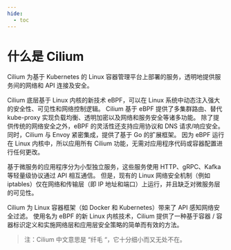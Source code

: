 ```yaml
---
hide:
  - toc
---
```


# 什么是 Cilium

Cilium 为基于 Kubernetes 的 Linux 容器管理平台上部署的服务，透明地提供服务间的网络和 API 连接及安全。

Cilium 底层基于 Linux 内核的新技术 eBPF，可以在 Linux 系统中动态注入强大的安全性、可见性和网络控制逻辑。
Cilium 基于 eBPF 提供了多集群路由、替代 kube-proxy 实现负载均衡、透明加密以及网络和服务安全等诸多功能。
除了提供传统的网络安全之外，eBPF 的灵活性还支持应用协议和 DNS 请求/响应安全。
同时，Cilium 与 Envoy 紧密集成，提供了基于 Go 的扩展框架。
因为 eBPF 运行在 Linux 内核中，所以应用所有 Cilium 功能，无需对应用程序代码或容器配置进行任何更改。

基于微服务的应用程序分为小型独立服务，这些服务使用 HTTP、gRPC、Kafka 等轻量级协议通过 API 相互通信。
但是，现有的 Linux 网络安全机制（例如 iptables）仅在网络和传输层（即 IP 地址和端口）上运行，并且缺乏对微服务层的可见性。

Cilium 为 Linux 容器框架（如 Docker 和 Kubernetes）带来了 API 感知网络安全过滤。
使用名为 eBPF 的新 Linux 内核技术，Cilium 提供了一种基于容器 / 容器标识定义和实施网络层和应用层安全策略的简单而有效的方法。

> 注：Cilium 中文意思是 “纤毛 “，它十分细小而又无处不在。
